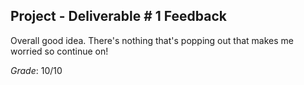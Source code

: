 ## Project - Deliverable \# 1 Feedback 
 
Overall good idea. There's nothing that's popping out that makes me worried so continue on! 



*Grade*: 10/10 